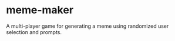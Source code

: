 # meme-maker
A multi-player game for generating a meme using randomized user selection and prompts.
